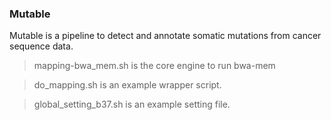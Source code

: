 ### Mutable
Mutable is a pipeline to detect and annotate somatic mutations from cancer sequence data. 

>mapping-bwa_mem.sh is the core engine to run bwa-mem

>do_mapping.sh is an example wrapper script.
 
>global_setting_b37.sh is an example setting file. 
